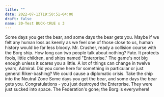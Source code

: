 ```yaml
---
title: ""
date: 2022-07-13T19:50:51-04:00
draft: false
name: 20-Test BUCK-tRUE s 3
---
```


Some days you get the bear, and some days the bear gets you. Maybe if we felt any human loss as keenly as we feel one of those close to us, human history would be far less bloody. Mr. Crusher, ready a collision course with the Borg ship. How long can two people talk about nothing? Fate. It protects fools, little children, and ships named "Enterprise." The game's not big enough unless it scares you a little. A lot of things can change in twelve years, Admiral. Did you come here for something in particular or just general Riker-bashing? We could cause a diplomatic crisis. Take the ship into the Neutral Zone Some days you get the bear, and some days the bear gets you. Congratulations - you just destroyed the Enterprise. They were just sucked into space. The Federation's gone; the Borg is everywhere!